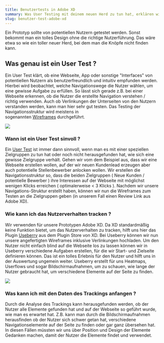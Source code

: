 ```yaml
---
title: Benutzertests in Adobe XD
summary: Was User Testing mit deinem neuen Herd zu tun hat, erklären wir hier.
slug: benutzer-test-adobe-xd
---
```

Ein Prototyp sollte von potentiellen Nutzern getestet werden. Sonst bekommt man ein tolles Design ohne die richtige Nutzerführung. Das wäre etwa so wie ein toller neuer Herd, bei dem man die Knöpfe nicht finden kann.

## Was genau ist ein User Test ?

Ein User Test klärt, ob eine Webseite, App oder sonstige "Interfaces" von potentiellen Nutzern als benutzerfreundlich und intuitiv empfunden werden. Hierbei wird beobachtet, welche Navigationswege die Nutzer wählen, um eine gewisse Aufgabe zu erfüllen. So lässt sich gerade z.B. bei einer Webseite erkennen, ob die Nutzer die erstellte Navigation verstehen / richtig verwenden. Auch ob Verlinkungen der Unterseiten von den Nutzern verstanden werden, kann man hier sehr gut testen. Das Testing der Navigationsstruktur wird meistens in sogenannten [Wireframes](https://de.wikipedia.org/wiki/Wireframe) durchgeführt.

![](/images/blog/user-testing-adobe-xd/Image_01.png)

### Wann ist ein User Test sinvoll ?

Ein [User Test](https://de.wikipedia.org/wiki/Usability-Test) ist immer dann sinnvoll, wenn man es mit einer speziellen Zielgruppen zu tun hat oder noch nicht herausgefunden hat, wie sich eine gewisse Zielgruppe verhält. Gehen wir vom dem Beispiel aus, dass wir eine Webseite erstellen wollen, auf der wir neuen Kundenlead erzeugen aber auch potentielle Stellenbewerber anlocken wollen. Wir erstellen die Navigationsstruktur so, dass die beiden Zielgruppen ( Neue Kunden / potentielle Bewerber ) ihre Interessen auf der Webseite mit möglichst wenigen Klicks erreichen ( optimalerweise < 3 Klicks ). Nachdem wir unsere Navigations-Struktur erstellt haben, können wir nun die Wireframes zum Testen an die Zielgruppen geben (in unserem Fall einen Review Link aus Adobe XD).

### Wie kann ich das Nutzerverhalten tracken ?

Wir verwenden für unsere Prototypen Adobe XD. Da XD standardmäßig keine Funktion bietet, um das Nutzerverhalten zu tracken, hilft uns hier das Plugin [Useberry](https://www.useberry.com/) aus dem Plugin Store von XD. Bei Useberry können wir nun unsere angefertigten Wireframes inklusive Verlinkungen hochladen. Um den Nutzer nicht einfach blind auf die Webseite los zu lassen können wir in Useberry verschiedene Aufgaben erstellen, für die wir Start- und Zielseite definieren können. Das ist ein tolles Erlebnis für den Nutzer und hilft uns in der Auswertung ungemein weiter. Useberry erstellt für uns Heatmaps, Userflows und sogar Bildschirmaufnahmen, um zu schauen, wie lange der Nutzer gebraucht hat, um verschiedene Elemente auf der Seite zu finden.

![](/images/blog/user-testing-adobe-xd/Image_02.png)

### Was kann ich mit den Daten des Trackings anfangen ?

Durch die Analyse des Trackings kann herausgefunden werden, ob der Nutzer alle Elemente gefunden hat und auf der Webseite so geführt wurde, wie man es erwartet hat. Z.B. kann man durch die Bildschirmaufnahmen herausfinden ob der Nutzer sich schwer getan hat, verschiedene Navigationselemente auf der Seite zu finden oder gar ganz übersehen hat. In diesen Fällen müssten wir uns über Position und Design der Elemente Gedanken machen, damit der Nutzer die Elemente findet und verwendet.